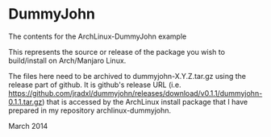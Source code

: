 DummyJohn
==========

The contents for the ArchLinux-DummyJohn example

This represents the source or release of the package you wish to build/install on Arch/Manjaro Linux.

The files here need to be archived to dummyjohn-X.Y.Z.tar.gz using the release part of github.
It is github's release URL (i.e. https://github.com/jradxl/dummyjohn/releases/download/v0.1.1/dummyjohn-0.1.1.tar.gz) that is accessed by the ArchLinux install package that I have prepared in my repository archlinux-dummyjohn.

March 2014
